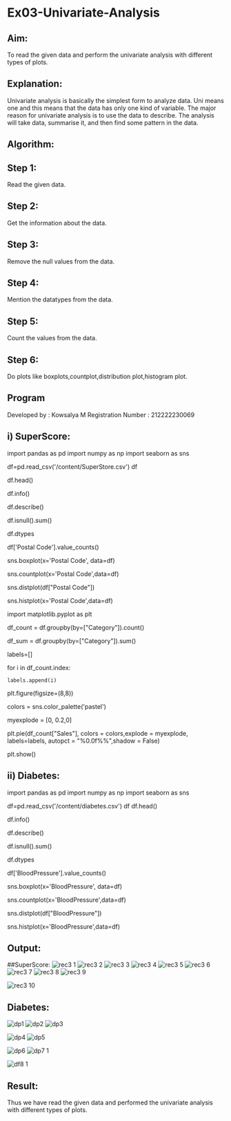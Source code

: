 # Ex03-Univariate-Analysis

## Aim:
To read the given data and perform the univariate analysis with different types of plots.

## Explanation:

Univariate analysis is basically the simplest form to analyze data. Uni means one and this means that the data has only one 
kind of variable. The major reason for univariate analysis is to use the data to describe. The analysis will take data,
summarise it, and then find some pattern in the data.

## Algorithm:
## Step 1:
Read the given data.
## Step 2:
Get the information about the data.
## Step 3:
Remove the null values from the data.
## Step 4:
Mention the datatypes from the data.
## Step 5:
Count the values from the data.
## Step 6:
Do plots like boxplots,countplot,distribution plot,histogram plot.
## Program

Developed by : Kowsalya M
Registration Number : 212222230069

## i) SuperScore:

import pandas as pd
import numpy as np
import seaborn as sns

df=pd.read_csv('/content/SuperStore.csv')
df

df.head()

df.info()

df.describe()

df.isnull().sum()

df.dtypes

df['Postal Code'].value_counts()

sns.boxplot(x='Postal Code', data=df)

sns.countplot(x='Postal Code',data=df)

sns.distplot(df["Postal Code"])

sns.histplot(x='Postal Code',data=df)


import matplotlib.pyplot as plt

df_count = df.groupby(by=["Category"]).count()

df_sum = df.groupby(by=["Category"]).sum()

labels=[]

for i in df_count.index:
    
    labels.append(i)
    
plt.figure(figsize=(8,8))

colors = sns.color_palette('pastel')

myexplode = [0, 0.2,0]

plt.pie(df_count["Sales"], colors = colors,explode = myexplode, labels=labels, autopct = "%0.0f%%",shadow = False) 

plt.show()

## ii) Diabetes:

import pandas as pd
import numpy as np
import seaborn as sns

df=pd.read_csv('/content/diabetes.csv')
df
df.head()

df.info()

df.describe()

df.isnull().sum()

df.dtypes

df['BloodPressure'].value_counts()

sns.boxplot(x='BloodPressure', data=df)

sns.countplot(x='BloodPressure',data=df)

sns.distplot(df["BloodPressure"])

sns.histplot(x='BloodPressure',data=df)


## Output:

##SuperScore:
![rec3 1](https://user-images.githubusercontent.com/118671457/228624951-3b5c28a5-28c5-44be-9a54-1bdfbfafdb8c.png)
![rec3 2](https://user-images.githubusercontent.com/118671457/228624999-622c883a-a936-4cc1-b842-c44b15fbe6f6.png)
![rec3 3](https://user-images.githubusercontent.com/118671457/228625020-c76c68b0-d505-41ca-8328-82ebdb06ff7e.png)
![rec3 4](https://user-images.githubusercontent.com/118671457/228625074-d0713c0a-51c4-473f-a52f-5c1f85a186af.png)
![rec3 5](https://user-images.githubusercontent.com/118671457/228625114-22c37e3c-1de1-4344-ba6f-dbc6908c0a69.png)
![rec3 6](https://user-images.githubusercontent.com/118671457/228625149-2a3f5b68-929e-4bbc-89a6-cca98ee3ec68.png)
![rec3 7](https://user-images.githubusercontent.com/118671457/228625384-5e529212-ca8c-4526-b0af-d1114d920ea1.png)
![rec3 8](https://user-images.githubusercontent.com/118671457/228625415-217d719f-3112-464d-9e6a-f586ccc080a8.png)
![rec3 9](https://user-images.githubusercontent.com/118671457/228625467-2816c7a3-59d0-4dcf-aa90-a5d1c099a649.png)

![rec3 10](https://user-images.githubusercontent.com/118671457/228625583-8f515dd0-f32f-401d-bb7f-3b8111dcccce.png)


## Diabetes:


![dp1](https://user-images.githubusercontent.com/118671457/228629890-058d06dd-4603-4cd3-a0c1-dc0c1b2116fd.png)
![dp2](https://user-images.githubusercontent.com/118671457/228629918-64c5b314-3c60-4aff-a7ae-dc00613c606d.png)
![dp3](https://user-images.githubusercontent.com/118671457/228629950-0f8a187f-44ac-47b5-bfc6-aba4381f011f.png)

![dp4](https://user-images.githubusercontent.com/118671457/228629980-0e296e1f-b12e-4937-a79e-19a4f86f9e94.png)
![dp5](https://user-images.githubusercontent.com/118671457/228630018-6c6481e6-2c47-4dc2-8bc5-bdb55e63f014.png)

![dp6](https://user-images.githubusercontent.com/118671457/228630052-93468a3f-967e-40cf-beee-c0a55cf10391.png)
![dp7 1](https://user-images.githubusercontent.com/118671457/228632250-67dba91c-08cd-4301-a14b-fd64fe4218e8.png)

![df8 1](https://user-images.githubusercontent.com/118671457/228632283-c538c67a-7a2a-4f39-b9ba-3c3cee440c6c.png)

## Result:

Thus we have read the given data and performed the univariate analysis with different types of plots.
